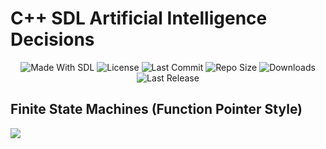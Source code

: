 # C++ SDL Artificial Intelligence Decisions

<p align="center">
  <a>
    <img alt="Made With SDL" src="https://img.shields.io/badge/made%20with-SDL-57b9d3.svg?logo=CPlusPlus">
  </a>
  <a>
    <img alt="License" src="https://img.shields.io/github/license/JoanStinson/Decisions?&logo=github">
  </a>
  <a>
    <img alt="Last Commit" src="https://img.shields.io/github/last-commit/JoanStinson/Decisions?logo=Mapbox&color=orange">
  </a>
  <a>
    <img alt="Repo Size" src="https://img.shields.io/github/repo-size/JoanStinson/Decisions?logo=VirtualBox">
  </a>
  <a>
    <img alt="Downloads" src="https://img.shields.io/github/downloads/JoanStinson/Decisions/total?color=brightgreen">
  </a>
  <a>
    <img alt="Last Release" src="https://img.shields.io/github/v/release/JoanStinson/Decisions?include_prereleases&logo=Dropbox&color=yellow">
  </a>
</p>

## Finite State Machines (Function Pointer Style)
![](fsm.gif)
